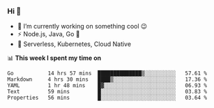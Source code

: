 ### Hi 👋

<!--
**nodejh/nodejh** is a ✨ _special_ ✨ repository because its `README.md` (this file) appears on your GitHub profile.

Here are some ideas to get you started:

- 🔭 I’m currently working on ...
- 🌱 I’m currently learning ...
- 👯 I’m looking to collaborate on ...
- 🤔 I’m looking for help with ...
- 💬 Ask me about ...
- 📫 How to reach me: ...
- 😄 Pronouns: ...
- ⚡ Fun fact: ...
-->

- 🔭 I’m currently working on something cool :wink:
- ⚡ Node.js, Java, Go :thought_balloon:
- 🤖 Serverless, Kubernetes, Cloud Native

📊 **This week I spent my time on**

<!--START_SECTION:waka-->
```text
Go           14 hrs 57 mins  ██████████████▒░░░░░░░░░░   57.61 % 
Markdown     4 hrs 30 mins   ████▒░░░░░░░░░░░░░░░░░░░░   17.36 % 
YAML         1 hr 48 mins    █▓░░░░░░░░░░░░░░░░░░░░░░░   06.93 % 
Text         59 mins         █░░░░░░░░░░░░░░░░░░░░░░░░   03.83 % 
Properties   56 mins         █░░░░░░░░░░░░░░░░░░░░░░░░   03.64 % 
```
<!--END_SECTION:waka-->


<!--
:traffic_light: **Visitors**

![visitors](https://visitor-badge.glitch.me/badge?page_id=nodejh.nodejh)
-->
